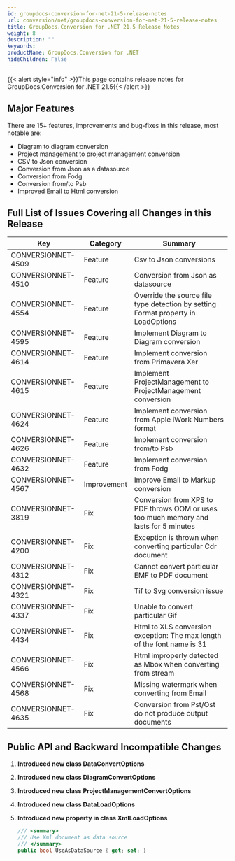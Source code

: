 ```yaml
---
id: groupdocs-conversion-for-net-21-5-release-notes
url: conversion/net/groupdocs-conversion-for-net-21-5-release-notes
title: GroupDocs.Conversion for .NET 21.5 Release Notes
weight: 8
description: ""
keywords: 
productName: GroupDocs.Conversion for .NET
hideChildren: False
---
```

{{< alert style="info" >}}This page contains release notes for GroupDocs.Conversion for .NET 21.5{{< /alert >}}

## Major Features

There are 15+ features, improvements and bug-fixes in this release, most notable are:

*   Diagram to diagram conversion
*   Project management to project management conversion
*   CSV to Json conversion
*   Conversion from Json as a datasource
*   Conversion from Fodg
*   Conversion from/to Psb
*   Improved Email to Html conversion
 
## Full List of Issues Covering all Changes in this Release


| Key | Category | Summary |
| --- | --- | --- |
| CONVERSIONNET-4509 | Feature | Csv to Json conversions |
| CONVERSIONNET-4510 | Feature | Conversion from Json as datasource |
| CONVERSIONNET-4554 | Feature | Override the source file type detection by setting Format property in LoadOptions |
| CONVERSIONNET-4595 | Feature | Implement Diagram to Diagram conversion |
| CONVERSIONNET-4614 | Feature | Implement conversion from Primavera Xer |
| CONVERSIONNET-4615 | Feature | Implement ProjectManagement to ProjectManagement conversion |
| CONVERSIONNET-4624 | Feature | Implement conversion from Apple iWork Numbers format |
| CONVERSIONNET-4626 | Feature | Implement conversion from/to Psb |
| CONVERSIONNET-4632 | Feature | Implement conversion from Fodg |
| CONVERSIONNET-4567 | Improvement | Improve Email to Markup conversion |
| CONVERSIONNET-3819 | Fix | Conversion from XPS to PDF throws OOM or uses too much memory and lasts for 5 minutes |
| CONVERSIONNET-4200 | Fix | Exception is thrown when converting particular Cdr document |
| CONVERSIONNET-4312 | Fix | Cannot convert particular EMF to PDF document |
| CONVERSIONNET-4321 | Fix | Tif to Svg conversion issue |
| CONVERSIONNET-4337 | Fix | Unable to convert particular Gif |
| CONVERSIONNET-4434 | Fix | Html to XLS conversion exception: The max length of the font name is 31 |
| CONVERSIONNET-4566 | Fix | Html improperly detected as Mbox when converting from stream |
| CONVERSIONNET-4568 | Fix | Missing watermark when converting from Email |
| CONVERSIONNET-4635 | Fix | Conversion from Pst/Ost do not produce output documents |


## Public API and Backward Incompatible Changes

1.  **Introduced new class DataConvertOptions**
2.  **Introduced new class DiagramConvertOptions**
3.  **Introduced new class ProjectManagementConvertOptions**
4.  **Introduced new class DataLoadOptions**
5.  **Introduced new property in class XmlLoadOptions**
    
    ```csharp
    /// <summary>
    /// Use Xml document as data source
    /// </summary>
    public bool UseAsDataSource { get; set; }
    ```
